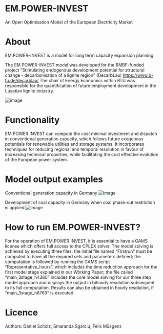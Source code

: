 # EM.POWER-INVEST
An Open Optimisation Model of the European Electricity Market


About
=====

EM.POWER-INVEST is a model for long term capacity expansion planning.

The EM.POWER-INVEST model was developed for the BMBF-funded project "Stimulating endogenous development potential for structural change - decarbonisation of a lignite region" (DecarbLau) https://www.b-tu.de/decarblau/ 
The chair of Energy Economics within BTU was responsible for the quantification of future employment development in the Lusatian lignite industry.


![image](https://user-images.githubusercontent.com/72204893/145413110-3d26ecc8-cef1-4f7d-8869-9cf47c7d3e1e.png)


Functionality
=============

EM.POWER INVEST can compute the cost minimal investment and dispatch in conventional generation capacity, which follows future exogenous potentials for renewable utilities and storage systems. It incorporates techniques for reducing regional and temporal resolution in favour of increasing technical properties; while facilitating the cost effective evolution of the European power system.

Model output examples 
===========
Conventional generation capacity in Germany 
![image](https://user-images.githubusercontent.com/72204893/162191335-3dc2dbe1-2d56-4b78-9c7c-bd93051007d8.png)


Development of coal capacity in Germany when coal phase-out restriction is applied 
![image](https://user-images.githubusercontent.com/72204893/162197208-c1aeb5e8-8caf-4768-82e7-655ffeccec63.png)


How to run EM.POWER-INVEST?
===============================

For the operation of EM.POWER INVEST, it is essential to have a GAMS license which offers full access to the CPLEX solver. The model solving is achieved by executing three files: the initial file named “Firstrun” must be computed to have all the required sets and parameters defined; the computation is followed by running the GAMS script “Representative_hours”, which includes the time reduction approach for the first model stage explained in our Working Paper; the file called “main_3stage_h4380” includes the core model solving for our three step model approach and displays the output in bihourly resolution subsequent to its full computation. Results can also be obtained in hourly resolution, if “main_3stage_h8760” is executed.


Licence
=======

Authors: Daniel Scholz, Smaranda Sgarciu, Felix Müsgens
